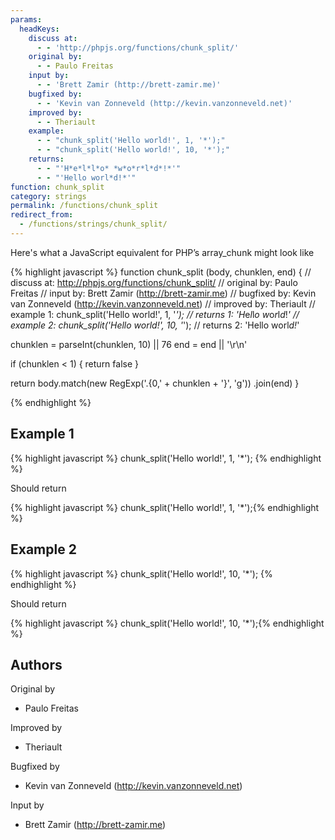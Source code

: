 ```yaml
---
params:
  headKeys:
    discuss at:
      - - 'http://phpjs.org/functions/chunk_split/'
    original by:
      - - Paulo Freitas
    input by:
      - - 'Brett Zamir (http://brett-zamir.me)'
    bugfixed by:
      - - 'Kevin van Zonneveld (http://kevin.vanzonneveld.net)'
    improved by:
      - - Theriault
    example:
      - - "chunk_split('Hello world!', 1, '*');"
      - - "chunk_split('Hello world!', 10, '*');"
    returns:
      - - "'H*e*l*l*o* *w*o*r*l*d*!*'"
      - - "'Hello worl*d!*'"
function: chunk_split
category: strings
permalink: /functions/chunk_split
redirect_from:
  - /functions/strings/chunk_split/
---
```


<!-- WARNING! This file is auto generated by `npm run web:inject`, do not edit by hand -->

Here's what a JavaScript equivalent for PHP’s array_chunk might look like

{% highlight javascript %}
function chunk_split (body, chunklen, end) {
  //  discuss at: http://phpjs.org/functions/chunk_split/
  // original by: Paulo Freitas
  //    input by: Brett Zamir (http://brett-zamir.me)
  // bugfixed by: Kevin van Zonneveld (http://kevin.vanzonneveld.net)
  // improved by: Theriault
  //   example 1: chunk_split('Hello world!', 1, '*');
  //   returns 1: 'H*e*l*l*o* *w*o*r*l*d*!*'
  //   example 2: chunk_split('Hello world!', 10, '*');
  //   returns 2: 'Hello worl*d!*'

  chunklen = parseInt(chunklen, 10) || 76
  end = end || '\r\n'

  if (chunklen < 1) {
    return false
  }

  return body.match(new RegExp('.{0,' + chunklen + '}', 'g'))
    .join(end)
}

{% endhighlight %}

## Example 1

{% highlight javascript %}
chunk_split('Hello world!', 1, '*');
{% endhighlight %}

Should return

{% highlight javascript %}
chunk_split('Hello world!', 1, '*');{% endhighlight %}

## Example 2

{% highlight javascript %}
chunk_split('Hello world!', 10, '*');
{% endhighlight %}

Should return

{% highlight javascript %}
chunk_split('Hello world!', 10, '*');{% endhighlight %}


## Authors


Original by

- Paulo Freitas


Improved by

- Theriault


Bugfixed by

- Kevin van Zonneveld (http://kevin.vanzonneveld.net)


Input by

- Brett Zamir (http://brett-zamir.me)

